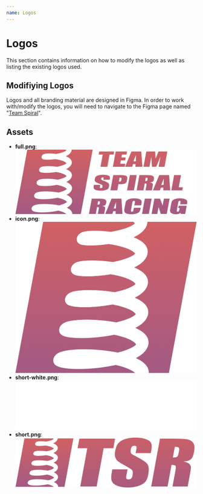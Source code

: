 ```yaml
---
name: Logos
---
```


# Logos
This section contains information on how to modify the logos as well as listing the existing logos used.

## Modifiying Logos
Logos and all branding material are designed in Figma. In order to work with/modify the logos, you will need to navigate to the Figma page named "[Team Spiral](node-id=0-1&t=S60cnHXB6ON8RTRh-1)".

## Assets
- **full.png**: ![](/logos/full.png)
- **icon.png**: ![](/logos/icon.png)
- **short-white.png**: ![](/logos/short-white.png)
- **short.png**: ![](/logos/short.png)